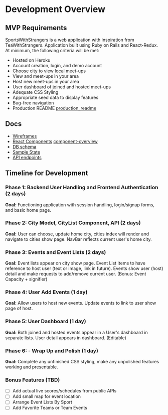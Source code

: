 # Development Overview

[heroku]: https://sportswithstrangers.herokuapp.com/
[trello]: https://trello.com/b/ozHmjpoz/sportswithstrangers

## MVP Requirements

SportsWithStrangers is a web application with inspiration from TeaWithStrangers.
Application built using Ruby on Rails and React-Redux. At minimum, the following criteria
will be met:

- Hosted on Heroku
- Account creation, login, and demo account
- Choose city to view local meet-ups
- View and meet-ups in your area
- Host new meet-ups in your area  
- User dashboard of joined and hosted meet-ups
- Adequate CSS Styling
- Appropriate seed data to display features
- Bug-free navigation  
- Production README [production_readme](docs/production_README.md)

## Docs
* [Wireframes](docs/wireframes)
* [React Components](docs/components)
  [component-overview](components/component-overview.png)
* [DB schema](docs/schema.md)
* [Sample State](docs/sample-state.md)
* [API endpoints](docs/api-endpoints.md)

## Timeline for Development

### Phase 1: Backend User Handling and Frontend Authentication (2 days)

**Goal:** Functioning application with session handling, login/signup forms, and basic home page.

### Phase 2: City Model, CityList Component, API (2 days)

**Goal:** User can choose, update home city, cities index will render and navigate to cities show page. NavBar reflects current user's home city.


### Phase 3: Events and Event Lists (2 days)

**Goal:** Event lists appear on city show page. Event List Items to have reference to host user (text or image, link in future). Events show user (host) detail and make requests to add/remove current user. (Bonus: Event Capacity + signifier)

### Phase 4: User Add Events (1 day)

**Goal:** Allow users to host new events. Update events to link to user show page of host.

### Phase 5: User Dashboard (1 day)

**Goal:** Both joined and hosted events appear in a User's dashboard in separate lists. User detail appears in dashboard. (Editable)

### Phase 6: - Wrap Up and Polish (1 day)

**Goal:** Complete any unfinished CSS styling, make any unpolished features working and presentable.

### Bonus Features (TBD)
- [ ] Add actual live scores/schedules from public APIs
- [ ] Add small map for event location
- [ ] Arrange Event Lists By Sport
- [ ] Add Favorite Teams or Team Events
